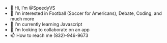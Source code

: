 - 👋 Hi, I’m @SpeedyVS
- 👀 I’m interested in Football (Soccer for Americans), Debate, Coding, and much more
- 🌱 I’m currently learning Javascript
- 💞️ I’m looking to collaborate on an app
- 📫 How to reach me (832)-946-9673

<!---
SpeedyVS/SpeedyVS is a ✨ special ✨ repository because its `README.md` (this file) appears on your GitHub profile.
You can click the Preview link to take a look at your changes.
--->
